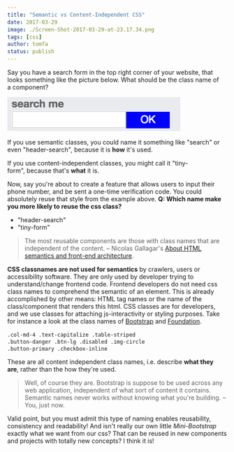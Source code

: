 ```yaml
---
title: "Semantic vs Content-Independent CSS"
date: 2017-03-29
image: ./Screen-Shot-2017-03-29-at-23.17.34.png
tags: [css]
author: tomfa
status: publish
---
```


Say you have a search form in the top right corner of your website, that looks 
something like the picture below. What should be the class name of a component? 

![header-search](./header-search.png) 

If you use semantic classes, you could name it something like "search" or even 
"header-search", because it is **how** it's used. 

If you use content-independent classes, you might call it "tiny-form", because 
that's **what** it is.  

Now, say you're about to create a feature that allows users to input their phone 
number, and be sent a one-time verification code. You could absolutely reuse that 
style from the example above. **Q: Which name make you more likely to reuse the css class?**  

- "header-search"
- "tiny-form"

> The most reusable components are those with class names that are independent of the content. – Nicolas Gallagar's [About HTML semantics and front-end architecture](http://nicolasgallagher.com/about-html-semantics-front-end-architecture/).

**CSS classnames are not used for semantics** by crawlers, users or accessibility software. 
They are only used by developer trying to understand/change frontend code. 
Frontend developers do not need css class names to comprehend the semantic of an element. 
This is already accomplished by other means: HTML tag names or the name of the class/component that renders this html. 
CSS classes are for developers, and we use classes for attaching js-interactivity or styling purposes. 
Take for instance a look at the class names of [Bootstrap](http://getbootstrap.com/) and [Foundation](http://foundation.zurb.com/).

```
.col-md-4 .text-capitalize .table-striped 
.button-danger .btn-lg .disabled .img-circle 
.button-primary .checkbox-inline
```

These are all content independent class names, i.e. describe **what they are**, rather than the how they're used. 

> Well, of course they are. Bootstrap is suppose to be used across any web application, 
> independent of what sort of content it contains. 
> Semantic names never works without knowing what you're building.
> – You, just now.

Valid point, but you must admit this type of naming enables reusability, 
consistency and readability! And isn't really our own little *Mini-Bootstrap* 
exactly what we want from our css? That can be reused in new components and 
projects with totally new concepts? I think it is!
